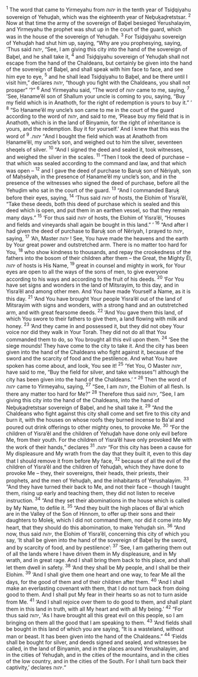 <sup>1</sup> The word that came to Yirmeyahu from יהוה in the tenth year of Tsiḏqiyahu sovereign of Yehuḏah, which was the eighteenth year of Neḇuḵaḏretstsar.
<sup>2</sup> Now at that time the army of the sovereign of Baḇel besieged Yerushalayim, and Yirmeyahu the prophet was shut up in the court of the guard, which was in the house of the sovereign of Yehuḏah.
<sup>3</sup> For Tsiḏqiyahu sovereign of Yehuḏah had shut him up, saying, “Why are you prophesying, saying, ‘Thus said יהוה, “See, I am giving this city into the hand of the sovereign of Baḇel, and he shall take it,
<sup>4</sup> and Tsiḏqiyahu sovereign of Yehuḏah shall not escape from the hand of the Chaldeans, but certainly be given into the hand of the sovereign of Baḇel, and shall speak with him face to face, and see him eye to eye,
<sup>5</sup> and he shall lead Tsiḏqiyahu to Baḇel, and be there until I visit him,” declares יהוה, “though you fight with the Chaldeans, you shall not prosper” ’?”
<sup>6</sup> And Yirmeyahu said, “The word of יהוה came to me, saying,
<sup>7</sup> ‘See, Ḥaname’ĕl son of Shallum your uncle is coming to you, saying, “Buy my field which is in Anathoth, for the right of redemption is yours to buy it.” ’
<sup>8</sup> “So Ḥaname’ĕl my uncle’s son came to me in the court of the guard according to the word of יהוה, and said to me, ‘Please buy my field that is in Anathoth, which is in the land of Binyamin, for the right of inheritance is yours, and the redemption. Buy it for yourself.’ And I knew that this was the word of יהוה.
<sup>9</sup> “And I bought the field which was at Anathoth from Ḥaname’ĕl, my uncle’s son, and weighed out to him the silver, seventeen sheqels of silver.
<sup>10</sup> “And I signed the deed and sealed it, took witnesses, and weighed the silver in the scales.
<sup>11</sup> “Then I took the deed of purchase – that which was sealed according to the command and law, and that which was open –
<sup>12</sup> and I gave the deed of purchase to Baruḵ son of Nĕriyah, son of Maḥsĕyah, in the presence of Ḥaname’ĕl my uncle’s son, and in the presence of the witnesses who signed the deed of purchase, before all the Yehuḏim who sat in the court of the guard.
<sup>13</sup> “And I commanded Baruḵ before their eyes, saying,
<sup>14</sup> ‘Thus said יהוה of hosts, the Elohim of Yisra’ĕl, “Take these deeds, both this deed of purchase which is sealed and this deed which is open, and put them in an earthen vessel, so that they remain many days.”
<sup>15</sup> ‘For thus said יהוה of hosts, the Elohim of Yisra’ĕl, “Houses and fields and vineyards shall again be bought in this land.” ’
<sup>16</sup> “And after I had given the deed of purchase to Baruḵ son of Nĕriyah, I prayed to יהוה, saying,
<sup>17</sup> ‘Ah, Master יהוה ! See, You have made the heavens and the earth by Your great power and outstretched arm. There is no matter too hard for You,
<sup>18</sup> who show kindness to thousands, and repay the crookedness of the fathers into the bosom of their children after them – the Great, the Mighty Ĕl, יהוה of hosts is His Name,
<sup>19</sup> great in counsel and mighty in work, for Your eyes are open to all the ways of the sons of men, to give everyone according to his ways and according to the fruit of his deeds.
<sup>20</sup> ‘For You have set signs and wonders in the land of Mitsrayim, to this day, and in Yisra’ĕl and among other men. And You have made Yourself a Name, as it is this day.
<sup>21</sup> ‘And You have brought Your people Yisra’ĕl out of the land of Mitsrayim with signs and wonders, with a strong hand and an outstretched arm, and with great fearsome deeds.
<sup>22</sup> ‘And You gave them this land, of which You swore to their fathers to give them, a land flowing with milk and honey.
<sup>23</sup> ‘And they came in and possessed it, but they did not obey Your voice nor did they walk in Your Torah. They did not do all that You commanded them to do, so You brought all this evil upon them.
<sup>24</sup> ‘See the siege mounds! They have come to the city to take it. And the city has been given into the hand of the Chaldeans who fight against it, because of the sword and the scarcity of food and the pestilence. And what You have spoken has come about, and look, You see it!
<sup>25</sup> ‘Yet You, O Master יהוה, have said to me, “Buy the field for silver, and take witnesses”! although the city has been given into the hand of the Chaldeans.’ ”
<sup>26</sup> Then the word of יהוה came to Yirmeyahu, saying,
<sup>27</sup> “See, I am יהוה, the Elohim of all flesh. Is there any matter too hard for Me?”
<sup>28</sup> Therefore thus said יהוה, “See, I am giving this city into the hand of the Chaldeans, into the hand of Neḇuḵaḏretstsar sovereign of Baḇel, and he shall take it.
<sup>29</sup> “And the Chaldeans who fight against this city shall come and set fire to this city and burn it, with the houses on whose roofs they burned incense to Ba‛al and poured out drink offerings to other mighty ones, to provoke Me.
<sup>30</sup> “For the children of Yisra’ĕl and the children of Yehuḏah have done only evil before Me, from their youth. For the children of Yisra’ĕl have only provoked Me with the work of their hands,” declares יהוה.
<sup>31</sup> “For this city has been a cause for My displeasure and My wrath from the day that they built it, even to this day that I should remove it from before My face,
<sup>32</sup> because of all the evil of the children of Yisra’ĕl and the children of Yehuḏah, which they have done to provoke Me – they, their sovereigns, their heads, their priests, their prophets, and the men of Yehuḏah, and the inhabitants of Yerushalayim.
<sup>33</sup> “And they have turned their back to Me, and not their face – though I taught them, rising up early and teaching them, they did not listen to receive instruction.
<sup>34</sup> “And they set their abominations in the house which is called by My Name, to defile it.
<sup>35</sup> “And they built the high places of Ba‛al which are in the Valley of the Son of Hinnom, to offer up their sons and their daughters to Moleḵ, which I did not command them, nor did it come into My heart, that they should do this abomination, to make Yehuḏah sin.
<sup>36</sup> “And now, thus said יהוה, the Elohim of Yisra’ĕl, concerning this city of which you say, ‘It shall be given into the hand of the sovereign of Baḇel by the sword, and by scarcity of food, and by pestilence’:
<sup>37</sup> ‘See, I am gathering them out of all the lands where I have driven them in My displeasure, and in My wrath, and in great rage. And I shall bring them back to this place, and shall let them dwell in safety.
<sup>38</sup> ‘And they shall be My people, and I shall be their Elohim.
<sup>39</sup> ‘And I shall give them one heart and one way, to fear Me all the days, for the good of them and of their children after them.
<sup>40</sup> ‘And I shall make an everlasting covenant with them, that I do not turn back from doing good to them. And I shall put My fear in their hearts so as not to turn aside from Me.
<sup>41</sup> ‘And I shall rejoice over them to do good to them, and shall plant them in this land in truth, with all My heart and with all My being.’
<sup>42</sup> “For thus said יהוה, ‘As I have brought all this great evil on this people, so I am bringing on them all the good that I am speaking to them.
<sup>43</sup> ‘And fields shall be bought in this land of which you are saying, “It is a wasteland, without man or beast. It has been given into the hand of the Chaldeans.”
<sup>44</sup> ‘Fields shall be bought for silver, and deeds signed and sealed, and witnesses be called, in the land of Binyamin, and in the places around Yerushalayim, and in the cities of Yehuḏah, and in the cities of the mountains, and in the cities of the low country, and in the cities of the South. For I shall turn back their captivity,’ declares יהוה.”
